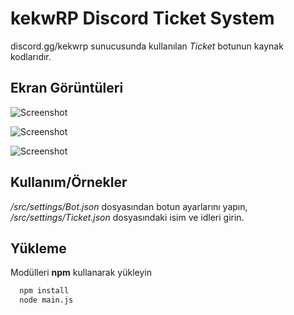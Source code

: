 
# kekwRP Discord Ticket System

discord.gg/kekwrp sunucusunda kullanılan *Ticket* botunun kaynak kodlarıdır.


## Ekran Görüntüleri

![Screenshot](https://media.discordapp.net/attachments/937010873543819305/937047520801095720/unknown.png)

![Screenshot](https://media.discordapp.net/attachments/937010873543819305/937047575704526869/unknown.png)

![Screenshot](https://media.discordapp.net/attachments/937010873543819305/937047643337654373/unknown.png)

  
## Kullanım/Örnekler

*/src/settings/Bot.json* dosyasından botun ayarlarını yapın,
*/src/settings/Ticket.json* dosyasındaki isim ve idleri girin.

## Yükleme 

Modülleri **npm** kullanarak yükleyin

```bash 
  npm install
  node main.js
```
    

